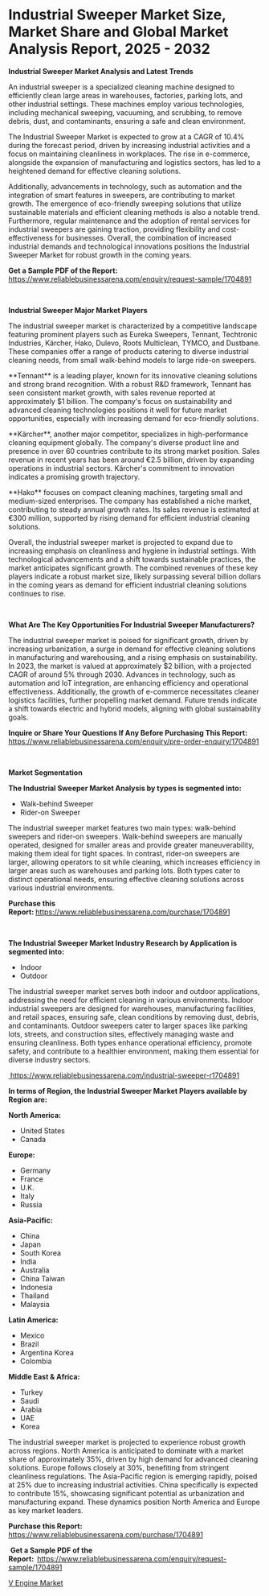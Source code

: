 <p><h1>Industrial Sweeper Market Size, Market Share and Global Market Analysis Report, 2025 - 2032</h1></p><p><strong>Industrial Sweeper Market Analysis and Latest Trends</strong></p>
<p><p>An industrial sweeper is a specialized cleaning machine designed to efficiently clean large areas in warehouses, factories, parking lots, and other industrial settings. These machines employ various technologies, including mechanical sweeping, vacuuming, and scrubbing, to remove debris, dust, and contaminants, ensuring a safe and clean environment. </p><p>The Industrial Sweeper Market is expected to grow at a CAGR of 10.4% during the forecast period, driven by increasing industrial activities and a focus on maintaining cleanliness in workplaces. The rise in e-commerce, alongside the expansion of manufacturing and logistics sectors, has led to a heightened demand for effective cleaning solutions. </p><p>Additionally, advancements in technology, such as automation and the integration of smart features in sweepers, are contributing to market growth. The emergence of eco-friendly sweeping solutions that utilize sustainable materials and efficient cleaning methods is also a notable trend. Furthermore, regular maintenance and the adoption of rental services for industrial sweepers are gaining traction, providing flexibility and cost-effectiveness for businesses. Overall, the combination of increased industrial demands and technological innovations positions the Industrial Sweeper Market for robust growth in the coming years.</p></p>
<p><strong>Get a Sample PDF of the Report:&nbsp;</strong> <a href="https://www.reliablebusinessarena.com/enquiry/request-sample/1704891?utm_campaign=3118&utm_medium=2&utm_source=Github&utm_content=ia&utm_term=10042025&utm_id=industrial-sweeper">https://www.reliablebusinessarena.com/enquiry/request-sample/1704891</a></p>
<p>&nbsp;</p>
<p><strong>Industrial Sweeper Major Market Players</strong></p>
<p><p>The industrial sweeper market is characterized by a competitive landscape featuring prominent players such as Eureka Sweepers, Tennant, Techtronic Industries, Kärcher, Hako, Dulevo, Roots Multiclean, TYMCO, and Dustbane. These companies offer a range of products catering to diverse industrial cleaning needs, from small walk-behind models to large ride-on sweepers.</p><p>**Tennant** is a leading player, known for its innovative cleaning solutions and strong brand recognition. With a robust R&D framework, Tennant has seen consistent market growth, with sales revenue reported at approximately $1 billion. The company's focus on sustainability and advanced cleaning technologies positions it well for future market opportunities, especially with increasing demand for eco-friendly solutions.</p><p>**Kärcher**, another major competitor, specializes in high-performance cleaning equipment globally. The company's diverse product line and presence in over 60 countries contribute to its strong market position. Sales revenue in recent years has been around €2.5 billion, driven by expanding operations in industrial sectors. Kärcher's commitment to innovation indicates a promising growth trajectory.</p><p>**Hako** focuses on compact cleaning machines, targeting small and medium-sized enterprises. The company has established a niche market, contributing to steady annual growth rates. Its sales revenue is estimated at €300 million, supported by rising demand for efficient industrial cleaning solutions.</p><p>Overall, the industrial sweeper market is projected to expand due to increasing emphasis on cleanliness and hygiene in industrial settings. With technological advancements and a shift towards sustainable practices, the market anticipates significant growth. The combined revenues of these key players indicate a robust market size, likely surpassing several billion dollars in the coming years as demand for efficient industrial cleaning solutions continues to rise.</p></p>
<p>&nbsp;</p>
<p><strong>What Are The Key Opportunities For Industrial Sweeper Manufacturers?</strong></p>
<p><p>The industrial sweeper market is poised for significant growth, driven by increasing urbanization, a surge in demand for effective cleaning solutions in manufacturing and warehousing, and a rising emphasis on sustainability. In 2023, the market is valued at approximately $2 billion, with a projected CAGR of around 5% through 2030. Advances in technology, such as automation and IoT integration, are enhancing efficiency and operational effectiveness. Additionally, the growth of e-commerce necessitates cleaner logistics facilities, further propelling market demand. Future trends indicate a shift towards electric and hybrid models, aligning with global sustainability goals.</p></p>
<p><strong>Inquire or Share Your Questions If Any Before Purchasing This Report:</strong> <a href="https://www.reliablebusinessarena.com/enquiry/pre-order-enquiry/1704891?utm_campaign=3118&utm_medium=2&utm_source=Github&utm_content=ia&utm_term=10042025&utm_id=industrial-sweeper">https://www.reliablebusinessarena.com/enquiry/pre-order-enquiry/1704891</a></p>
<p>&nbsp;</p>
<p><strong>Market Segmentation</strong></p>
<p><strong>The Industrial Sweeper Market Analysis by types is segmented into:</strong></p>
<p><ul><li>Walk-behind Sweeper</li><li>Rider-on Sweeper</li></ul></p>
<p><p>The industrial sweeper market features two main types: walk-behind sweepers and rider-on sweepers. Walk-behind sweepers are manually operated, designed for smaller areas and provide greater maneuverability, making them ideal for tight spaces. In contrast, rider-on sweepers are larger, allowing operators to sit while cleaning, which increases efficiency in larger areas such as warehouses and parking lots. Both types cater to distinct operational needs, ensuring effective cleaning solutions across various industrial environments.</p></p>
<p><strong>Purchase this Report:&nbsp;</strong><a href="https://www.reliablebusinessarena.com/purchase/1704891?utm_campaign=3118&utm_medium=2&utm_source=Github&utm_content=ia&utm_term=10042025&utm_id=industrial-sweeper">https://www.reliablebusinessarena.com/purchase/1704891</a></p>
<p>&nbsp;</p>
<p><strong>The Industrial Sweeper Market Industry Research by Application is segmented into:</strong></p>
<p><ul><li>Indoor</li><li>Outdoor</li></ul></p>
<p><p>The industrial sweeper market serves both indoor and outdoor applications, addressing the need for efficient cleaning in various environments. Indoor industrial sweepers are designed for warehouses, manufacturing facilities, and retail spaces, ensuring safe, clean conditions by removing dust, debris, and contaminants. Outdoor sweepers cater to larger spaces like parking lots, streets, and construction sites, effectively managing waste and ensuring cleanliness. Both types enhance operational efficiency, promote safety, and contribute to a healthier environment, making them essential for diverse industry sectors.</p></p>
<p><a href="https://www.reliablebusinessarena.com/industrial-sweeper-r1704891?utm_campaign=3118&utm_medium=2&utm_source=Github&utm_content=ia&utm_term=10042025&utm_id=industrial-sweeper">&nbsp;https://www.reliablebusinessarena.com/industrial-sweeper-r1704891</a></p>
<p><strong>In terms of Region, the Industrial Sweeper Market Players available by Region are:</strong></p>
<p>
    <p> <strong> North America: </strong>
        <ul>
            <li>United States</li>
            <li>Canada</li>
        </ul>
        </p> 
    <p> <strong> Europe: </strong>
        <ul>
            <li>Germany</li>
            <li>France</li>
            <li>U.K.</li>
            <li>Italy</li>
            <li>Russia</li>
        </ul>
        </p> 
    <p> <strong> Asia-Pacific: </strong>
        <ul>
            <li>China</li>
            <li>Japan</li>
            <li>South Korea</li>
            <li>India</li>
            <li>Australia</li>
            <li>China Taiwan</li>
            <li>Indonesia</li>
            <li>Thailand</li>
            <li>Malaysia</li>
        </ul>
        </p> 
    <p> <strong> Latin America: </strong>
        <ul>
            <li>Mexico</li>
            <li>Brazil</li>
            <li>Argentina Korea</li>
            <li>Colombia</li>
        </ul>
        </p> 
    <p> <strong> Middle East & Africa: </strong>
        <ul>
            <li>Turkey</li>
            <li>Saudi</li>
            <li>Arabia</li>
            <li>UAE</li>
            <li>Korea</li>
        </ul>
    </p>
    </p>
<p><p>The industrial sweeper market is projected to experience robust growth across regions. North America is anticipated to dominate with a market share of approximately 35%, driven by high demand for advanced cleaning solutions. Europe follows closely at 30%, benefiting from stringent cleanliness regulations. The Asia-Pacific region is emerging rapidly, poised at 25% due to increasing industrial activities. China specifically is expected to contribute 15%, showcasing significant potential as urbanization and manufacturing expand. These dynamics position North America and Europe as key market leaders.</p></p>
<p><strong>Purchase this Report: </strong><a href="https://www.reliablebusinessarena.com/purchase/1704891?utm_campaign=3118&utm_medium=2&utm_source=Github&utm_content=ia&utm_term=10042025&utm_id=industrial-sweeper">https://www.reliablebusinessarena.com/purchase/1704891</a></p>
<p>&nbsp;<strong>Get a Sample PDF of the Report:&nbsp;&nbsp;</strong><a href="https://www.reliablebusinessarena.com/enquiry/request-sample/1704891?utm_campaign=3118&utm_medium=2&utm_source=Github&utm_content=ia&utm_term=10042025&utm_id=industrial-sweeper">https://www.reliablebusinessarena.com/enquiry/request-sample/1704891</a></p>
<p><strong></strong></p>
<p><p><a href="https://github.com/ravenecashe/Market-Research-Report-List-1/blob/main/v-engine-market.md?utm_campaign=3118&utm_medium=2&utm_source=Github&utm_content=ia&utm_term=10042025&utm_id=industrial-sweeper">V Engine Market</a></p></p>